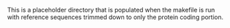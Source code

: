 This is a placeholder directory that is populated when the makefile is run with reference sequences trimmed down to only the protein coding portion.
